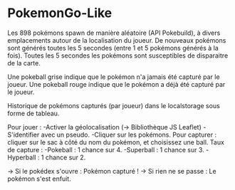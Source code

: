 # PokemonGo-Like

Les 898 pokémons spawn de manière aléatoire (API Pokebuild), à divers emplacements autour de la localisation du joueur. 
De nouveaux pokémons sont générés toutes les 5 secondes (entre 1 et 5 pokémons générés à la fois). 
Toutes les 5 secondes les pokémons sont susceptibles de disparaitre de la carte.

Une pokeball grise indique que le pokémon n'a jamais été capturé par le joueur. 
Une pokeball rouge indique que le pokémon a déjà été capturé par le joueur.

Historique de pokémons capturés (par joueur) dans le localstorage sous forme de tableau.

Pour jouer : 
-Activer la géolocalisation (-> Bibliothèque JS Leaflet) 
-S'identifier avec un pseudo. 
-Cliquer sur les pokémons. 
Pour capturer : cliquer sur le sac à côté du nom du pokémon, et choisissez une ball.
Taux de capture : 
-Pokeball : 1 chance sur 4. 
-Superball : 1 chance sur 3. 
-Hyperball : 1 chance sur 2. 

-> Si le pokédex s'ouvre : Pokémon capturé ! 
-> Si rien ne se passe : Le pokémon s'est enfuit.

